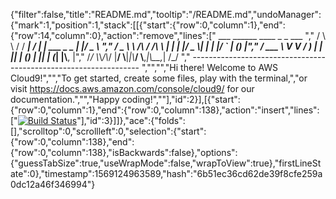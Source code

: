 {"filter":false,"title":"README.md","tooltip":"/README.md","undoManager":{"mark":1,"position":1,"stack":[[{"start":{"row":0,"column":1},"end":{"row":14,"column":0},"action":"remove","lines":["        ___        ______     ____ _                 _  ___  ","        / \\ \\      / / ___|   / ___| | ___  _   _  __| |/ _ \\ ","       / _ \\ \\ /\\ / /\\___ \\  | |   | |/ _ \\| | | |/ _` | (_) |","      / ___ \\ V  V /  ___) | | |___| | (_) | |_| | (_| |\\__, |","     /_/   \\_\\_/\\_/  |____/   \\____|_|\\___/ \\__,_|\\__,_|  /_/ "," ----------------------------------------------------------------- ","","","Hi there! Welcome to AWS Cloud9!","","To get started, create some files, play with the terminal,","or visit https://docs.aws.amazon.com/console/cloud9/ for our documentation.","","Happy coding!",""],"id":2}],[{"start":{"row":0,"column":1},"end":{"row":0,"column":138},"action":"insert","lines":["[![Build Status](https://travis-ci.org/amzn1963/celtic_antiquities.svg?branch=master)](https://travis-ci.org/amzn1963/celtic_antiquities)"],"id":3}]]},"ace":{"folds":[],"scrolltop":0,"scrollleft":0,"selection":{"start":{"row":0,"column":138},"end":{"row":0,"column":138},"isBackwards":false},"options":{"guessTabSize":true,"useWrapMode":false,"wrapToView":true},"firstLineState":0},"timestamp":1569124963589,"hash":"6b51ec36cd62de39f8cfe259a0dc12a46f346994"}
